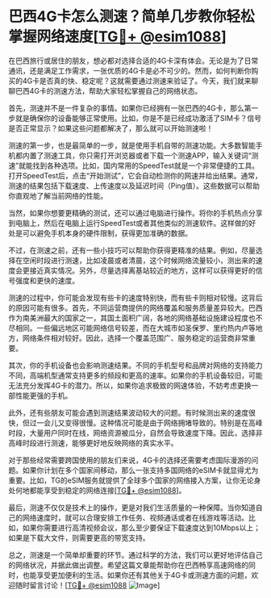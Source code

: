 # 巴西4G卡怎么测速？简单几步教你轻松掌握网络速度[[TG💪+ @esim1088](https://t.me/s/esim1088)]

在巴西旅行或居住的朋友，想必都对选择合适的4G卡深有体会。无论是为了日常通讯，还是满足工作需求，一张优质的4G卡是必不可少的。然而，如何判断你购买的4G卡是否真的快、稳定呢？这就需要通过测速来验证了。今天，我们就来聊聊巴西4G卡的测速方法，帮助大家轻松掌握自己的网络状态。

首先，测速并不是一件复杂的事情。如果你已经拥有一张巴西的4G卡，那么第一步就是确保你的设备能够正常使用。比如，你是不是已经成功激活了SIM卡？信号是否正常显示？如果这些问题都解决了，那么就可以开始测速啦！

测速的第一步，也是最简单的一步，就是使用手机自带的测速功能。大多数智能手机都内置了测速工具，你只需打开浏览器或者下载一个测速APP，输入关键词“测速”就能找到各种选项。比如，国内常用的SpeedTest就是一个非常便捷的工具。打开SpeedTest后，点击“开始测试”，它会自动检测你的网速并给出结果。通常，测速的结果包括下载速度、上传速度以及延迟时间（Ping值）。这些数据可以帮助你直观地了解当前网络的性能。

当然，如果你想要更精确的测试，还可以通过电脑进行操作。将你的手机热点分享到电脑上，然后在电脑上运行SpeedTest或者其他类似的测速软件。这样做的好处是可以避免手机本身的硬件限制，获得更加准确的数据。

不过，在测速之前，还有一些小技巧可以帮助你获得更精准的结果。例如，尽量选择在空闲时段进行测速，比如凌晨或者清晨，这个时候网络流量较小，测出来的速度会更接近真实情况。另外，尽量选择离基站较近的地方，这样可以获得更好的信号强度和更快的速度。

测速的过程中，你可能会发现有些卡的速度特别快，而有些卡则相对较慢。这背后的原因可能有很多。首先，不同运营商提供的网络覆盖和服务质量差异较大。巴西作为南美洲最大的国家之一，其国土面积广阔，各地的网络基础设施建设程度也不尽相同。一些偏远地区可能网络信号较差，而在大城市如圣保罗、里约热内卢等地方，网络条件相对较好。因此，选择一个覆盖范围广、服务稳定的运营商非常重要。

其次，你的手机设备也会影响测速结果。不同的手机型号和品牌对网络的支持能力不同，高端机型通常支持更多的频段和更高的速率。如果你的手机设备较旧，可能无法充分发挥4G卡的潜力。所以，如果你追求极致的网速体验，不妨考虑更换一部性能更强的手机。

此外，还有些朋友可能会遇到测速结果波动较大的问题。有时候测出来的速度很快，但过一会儿又变得很慢。这种情况可能是由于网络拥堵导致的。特别是在高峰时段，大量用户同时在线，网络资源被瓜分，自然会导致速度下降。因此，选择非高峰时段进行测速，能够更好地反映网络的真实水平。

对于那些经常需要跨国使用的朋友们来说，4G卡的选择还需要考虑国际漫游的问题。如果你计划在多个国家间移动，那么一张支持多国网络的eSIM卡就显得尤为重要。比如，TG的eSIM服务就提供了全球多个国家的网络接入方案，让你无论身处何地都能享受到稳定的网络连接[[TG💪+ @esim1088](https://t.me/s/esim1088)]。

最后，测速不仅仅是技术上的操作，更是对我们生活质量的一种保障。当你知道自己的网络速度时，就可以合理安排工作任务、视频通话或者在线游戏等活动。比如，如果你需要进行高清视频会议，那么至少要保证下载速度达到10Mbps以上；如果是下载大文件，则需要更高的带宽支持。

总之，测速是一个简单却重要的环节。通过科学的方法，我们可以更好地评估自己的网络状况，并据此做出调整。希望这篇文章能帮助你在巴西畅享高速网络的同时，也能享受更加便利的生活。如果你还有其他关于4G卡或测速方面的问题，欢迎随时留言讨论！[[TG💪+ @esim1088](https://t.me/s/esim1088) ![Image](https://i.postimg.cc/4NQfJmqS/Snipaste-2025-05-13-00-14-12.png)]